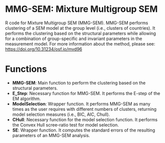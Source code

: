 # MMG-SEM: Mixture Multigroup SEM
R code for Mixture Multigroup SEM (MMG-SEM). MMG-SEM performs clustering of a SEM model at the group level (i.e., clusters of countries). It performs the clustering based on the structural parameters while allowing for a combination of group-specific and invariant parameters in the measurement model. For more information about the method, please see: https://doi.org/10.31234/osf.io/mvd96

# Functions
+ **MMG-SEM**: Main function to perform the clustering based on the structural parameters.
+ **E_Step**: Necessary function for MMG-SEM. It performs the E-step of the EM algorithm.
+ **ModelSelection**: Wrapper function. It performs MMG-SEM as many times as the user requires with different numbers of clusters, returning model selection measures (i.e., BIC, AIC, Chull).
+ **CHull**: Necessary function for the model selection function. It performs the Convex Hull scree-ratio test for model selection.
+ **SE**: Wrapper function. It computes the standard errors of the resulting parameters of an MMG-SEM analysis.


